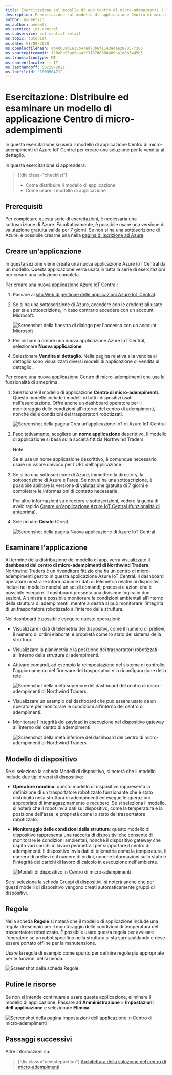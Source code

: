 ```yaml
---
title: Esercitazione sul modello di app Centro di micro-adempimenti | Microsoft Docs
description: Esercitazione sul modello di applicazione Centro di micro-adempimenti per Azure IoT Central
author: avneet723
ms.author: avneets
ms.service: iot-central
ms.subservice: iot-central-retail
ms.topic: tutorial
ms.date: 01/09/2020
ms.openlocfilehash: ab4d609b1638b47ad73b6f1143adee2870577305
ms.sourcegitcommit: f28ebb95ae9aaaff3f87d8388a09b41e0b3445b5
ms.translationtype: MT
ms.contentlocale: it-IT
ms.lasthandoff: 03/29/2021
ms.locfileid: "100390471"
---
```

# <a name="tutorial-deploy-and-walk-through-a-micro-fulfillment-center-application-template"></a>Esercitazione: Distribuire ed esaminare un modello di applicazione Centro di micro-adempimenti

In questa esercitazione si userà il modello di applicazione Centro di micro-adempimenti di Azure IoT Central per creare una soluzione per la vendita al dettaglio.

In questa esercitazione si apprenderà:

> [!div class="checklist"]
> * Come distribuire il modello di applicazione
> * Come usare il modello di applicazione

## <a name="prerequisites"></a>Prerequisiti
Per completare questa serie di esercitazioni, è necessaria una sottoscrizione di Azure. Facoltativamente, è possibile usare una versione di valutazione gratuita valida per 7 giorni. Se non si ha una sottoscrizione di Azure, è possibile crearne una nella [pagina di iscrizione ad Azure](https://aka.ms/createazuresubscription).

## <a name="create-an-application"></a>Creare un'applicazione 
In questa sezione viene creata una nuova applicazione Azure IoT Central da un modello. Questa applicazione verrà usata in tutta la serie di esercitazioni per creare una soluzione completa.

Per creare una nuova applicazione Azure IoT Central:

1. Passare al [sito Web di gestione delle applicazioni Azure IoT Central](https://aka.ms/iotcentral).
1. Se si ha una sottoscrizione di Azure, accedere con le credenziali usate per tale sottoscrizione, in caso contrario accedere con un account Microsoft:

   ![Screenshot della finestra di dialogo per l'accesso con un account Microsoft](./media/tutorial-in-store-analytics-create-app/sign-in.png)

1. Per iniziare a creare una nuova applicazione Azure IoT Central, selezionare **Nuova applicazione**.

1. Selezionare **Vendita al dettaglio**.  Nella pagina relativa alla vendita al dettaglio sono visualizzati diversi modelli di applicazione di vendita al dettaglio.

Per creare una nuova applicazione Centro di micro-adempimenti che usa le funzionalità di anteprima:  
1. Selezionare il modello di applicazione **Centro di micro-adempimenti**. Questo modello include i modelli di tutti i dispositivi usati nell'esercitazione. Offre anche un dashboard operatore per il monitoraggio delle condizioni all'interno del centro di adempimenti, nonché delle condizioni dei trasportatori robotizzati. 

    ![Screenshot della pagina Crea un'applicazione IoT di Azure IoT Central](./media/tutorial-micro-fulfillment-center-app/iotc-retail-homepage-mfc.png)
    
1. Facoltativamente, scegliere un **nome applicazione** descrittivo. Il modello di applicazione si basa sulla società fittizia Northwind Traders. 

    >[!NOTE]
    >Se si usa un nome applicazione descrittivo, è comunque necessario usare un valore univoco per l'URL dell'applicazione.

1. Se si ha una sottoscrizione di Azure, immettere la directory, la sottoscrizione di Azure e l'area. Se non si ha una sottoscrizione, è possibile abilitare la versione di valutazione gratuita di 7 giorni e completare le informazioni di contatto necessarie.  

    Per altre informazioni su directory e sottoscrizioni, vedere la guida di avvio rapido [Creare un'applicazione Azure IoT Central (funzionalità di anteprima)](../core/quick-deploy-iot-central.md).

1. Selezionare **Create** (Crea).

    ![Screenshot della pagina Nuova applicazione di Azure IoT Central](./media/tutorial-micro-fulfillment-center-app/iotc-retail-create-app-mfc.png)

## <a name="walk-through-the-application"></a>Esaminare l'applicazione 

Al termine della distribuzione del modello di app, verrà visualizzato il **dashboard del centro di micro-adempimenti di Northwind Traders**. Northwind Traders è un rivenditore fittizio che ha un centro di micro-adempimenti gestito in questa applicazione Azure IoT Central. Il dashboard operatore mostra le informazioni e i dati di telemetria relativi ai dispositivi inclusi nel modello nonché un set di comandi, processi e azioni che è possibile eseguire. Il dashboard presenta una divisione logica in due sezioni. A sinistra è possibile monitorare le condizioni ambientali all'interno della struttura di adempimenti, mentre a destra si può monitorare l'integrità di un trasportatore robotizzato all'interno della struttura.  

Nel dashboard è possibile eseguire queste operazioni:
   * Visualizzare i dati di telemetria dei dispositivi, come il numero di prelievi, il numero di ordini elaborati e proprietà come lo stato del sistema della struttura.  
   * Visualizzare la planimetria e la posizione dei trasportatori robotizzati all'interno della struttura di adempimenti.
   * Attivare comandi, ad esempio la reimpostazione del sistema di controllo, l'aggiornamento del firmware dei trasportatori e la riconfigurazione della rete.

     ![Screenshot della metà superiore del dashboard del centro di micro-adempimenti di Northwind Traders.](./media/tutorial-micro-fulfillment-center-app/mfc-dashboard1.png)
   * Visualizzare un esempio del dashboard che può essere usato da un operatore per monitorare le condizioni all'interno del centro di adempimenti. 
   * Monitorare l'integrità dei payload in esecuzione nel dispositivo gateway all'interno del centro di adempimenti.    

     ![Screenshot della metà inferiore del dashboard del centro di micro-adempimenti di Northwind Traders.](./media/tutorial-micro-fulfillment-center-app/mfc-dashboard2.png)

## <a name="device-template"></a>Modello di dispositivo
Se si seleziona la scheda Modelli di dispositivo, si noterà che il modello include due tipi diversi di dispositivo: 
   * **Operatore robotico**: questo modello di dispositivo rappresenta la definizione di un trasportatore robotizzato funzionante che è stato distribuito nella struttura di adempimenti ed esegue le operazioni appropriate di immagazzinamento e recupero. Se si seleziona il modello, si noterà che il robot invia dati sul dispositivo, come la temperatura e la posizione dell'asse, e proprietà come lo stato del trasportatore robotizzato. 
   * **Monitoraggio delle condizioni della struttura**: questo modello di dispositivo rappresenta una raccolta di dispositivi che consente di monitorare le condizioni ambientali, nonché il dispositivo gateway che ospita vari carichi di lavoro perimetrali per supportare il centro di adempimenti. Il dispositivo invia dati di telemetria come la temperatura, il numero di prelievi e il numero di ordini, nonché informazioni sullo stato e l'integrità dei carichi di lavoro di calcolo in esecuzione nell'ambiente. 

     ![Modelli di dispositivo in Centro di micro-adempimenti](./media/tutorial-micro-fulfillment-center-app/device-templates.png)

Se si seleziona la scheda Gruppi di dispositivi, si noterà anche che per questi modelli di dispositivo vengono creati automaticamente gruppi di dispositivi.

## <a name="rules"></a>Regole
Nella scheda **Regole** si noterà che il modello di applicazione include una regola di esempio per il monitoraggio delle condizioni di temperatura del trasportatore robotizzato. È possibile usare questa regola per avvisare l'operatore se un robot specifico nella struttura si sta surriscaldando e deve essere portato offline per la manutenzione. 

Usare la regola di esempio come spunto per definire regole più appropriate per le funzioni dell'azienda.

![Screenshot della scheda Regole](./media/tutorial-micro-fulfillment-center-app/rules.png)

## <a name="clean-up-resources"></a>Pulire le risorse

Se non si intende continuare a usare questa applicazione, eliminare il modello di applicazione. Passare ad **Amministrazione** > **Impostazioni dell'applicazione** e selezionare **Elimina**.

![Screenshot della pagina Impostazioni dell'applicazione in Centro di micro-adempimenti](./media/tutorial-micro-fulfillment-center-app/delete.png)

## <a name="next-steps"></a>Passaggi successivi

Altre informazioni su:

> [!div class="nextstepaction"]
> [Architettura della soluzione del centro di micro-adempimenti](./architecture-micro-fulfillment-center.md)
